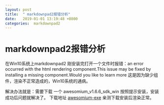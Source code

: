 ```yaml
---
layout: post
title:  " markdownpad2报错分析"
date:   2019-01-01 13:19:48 +0800
categories:  markdownpad2
---
```

# markdownpad2报错分析 #

在Win10系统上markdownpad2 刚安装完打开一个文件时报错：an error occurred with the html rendering component.This issue may be fixed by installing a missing component.Would you like to learn more
这是因为缺少组件，渲染不正常造成的，Win10系统的通病。

解决办法就是：需要下载 一个  awesomium_v1.6.6_sdk_win 按照提示安装，安装成功后问题就解决了。
下载地址 [awesomium-exe][awesomium-exe]
亲测下载安装后渲染正常。


[awesomium-exe]: http://markdownpad.com/download/awesomium_v1.6.6_sdk_win.exe
